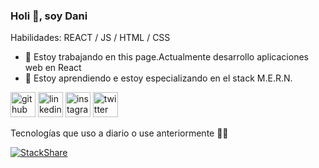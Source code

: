 ### Holi 👋, soy Dani

Habilidades: REACT / JS / HTML / CSS

- 🔭 Estoy trabajando en this page.Actualmente desarrollo aplicaciones web en React 
- 🌱 Estoy aprendiendo e estoy especializando en el stack M.E.R.N. 

[<img src='https://cdn.jsdelivr.net/npm/simple-icons@3.0.1/icons/github.svg' alt='github' height='40'>](https://github.com/danillano)
[<img src='https://cdn.jsdelivr.net/npm/simple-icons@3.0.1/icons/linkedin.svg' alt='linkedin' height='40'>](https://www.linkedin.com/in/daniela-llano/)
[<img src='https://cdn.jsdelivr.net/npm/simple-icons@3.0.1/icons/instagram.svg' alt='instagram' height='40'>](https://www.instagram.com/daaniillano/)
[<img src='https://cdn.jsdelivr.net/npm/simple-icons@3.0.1/icons/twitter.svg' alt='twitter' height='40'>](https://twitter.com/_danillano)  


Tecnologías que uso a diario o use anteriormente 👩‍💻

[![StackShare](http://img.shields.io/badge/tech-stack-0690fa.svg?style=flat)](https://stackshare.io/danillano97/my-stack)
